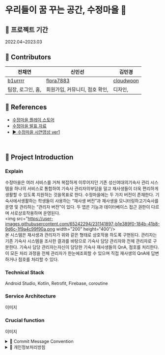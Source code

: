 # 우리들이 꿈 꾸는 공간, 수정마을 🏡
## 📌 프로젝트 기간
2022.04~2023.03
<br>
## 📌 Contributors
|전채연|신민선|김민경|
|------|---|---|
|[b1urrrr](https://github.com/b1urrrr)|[flora7883](https://github.com/flora7883)|[cloudwoon](https://github.com/cloudwoon)|
|팀장, 로그인, 홈, |회원가입, 커뮤니티, 점호 확인, |디자인, |

## 📌 References
- [수정마을 플레이 스토어](https://play.google.com/store/apps/details?id=kr.co.sujungvillage)
- [수정마을 발표 자료](https://github.com/b1urrrr/TheBluePlanet/files/9537863/default.pdf)
- [▶ 수정마을 시연영상 ver1](https://user-images.githubusercontent.com/70993562/189418286-766a0428-2771-4b2f-a503-8f55df8673a2.mp4)

<br>

## 📌 Project Introduction
### Explain
수정마을은 여러 서비스를 거쳐 복잡하게 이루어지던 기존 성신여대의기숙사 관리 시스템을 하나의 서비스로 통합하여 기숙사 관리자의부담을 덜고 재사생들이 더욱 편리하게 생활할 수 있도록 지원하는 것을목표로 한다. 수정마을에는 두 가지 버전이 존재한다. 기숙사에서생활하는 학생들이 사용하는 “재사생 버전”과 재사생을 모니터링하고기숙사를 운영 및 관리하는 “관리자 버전”이 있다. 두 앱은 기능과 데이터베이스 접근 권한이 다르며 서로상호작용하며 운영된다.
<br>
<img src="https://user-images.githubusercontent.com/65242294/231141897-b1e389f0-184b-41b8-9d6c-1f9a4c99f90a.png width="200" height="400"/>
<br>
본 시스템은 재사생과 관리자가 위와 같은 형태로 상호작용 하도록 구현된다. 관리자는 기존 기숙사 시스템을 조사한 결과를 바탕으로 기숙사 담당 관리자와 전체 관리자로 구분한다. 기숙사 담당 관리자는자신이 담당한 기숙사 재사생들의 QnA, 점호를 처리한다. 이 모든 처리 과정을 전체 관리자가 한눈에조회할 수 있으며 직접 재사생의 QnA에 답변하거나 점호를 처리할 수 있다.
### Technical Stack
Android Studio, Kotlin, Retrofit, Firebase, coroutine
### Service Architecture
이미지
### Crucial function
이미지

<details>
<summary>📌 Commit Message Convention </summary>
<div markdown="1">       
- ➕ [ADD] : FEAT 이외의 부수적인 코드, 라이브러리, 파일 추가<br>
- ✅ [MOD] : 코드 수정 및 내부 파일 수정<br>
- ✨ [FEAT] : 새로운 기능 구현<br>
- 🔀 [MERGE] : 다른 브랜치와 MERGE<br>
- 🔨 [FIX] : 버그 및 오류 해결<br>
- 🚑️ [HOTFIX] : issue에서 문의된 급한 버그 및 오류 해결<br>
- ⚰️ [DEL] : 쓸모없는 코드나 파일 삭제<br>
- 📝 [DOCS] : README 등의 문서 개정<br>
- ✏️ [CORRECT] : 문법의 오류나 타입의 변경, 이름 변경 등의 작은 수정<br>
- 🚚 [MOVE] : 프로젝트 내 파일 또는 코드의 이동<br>
- ⏪️ [RENAME] : 파일 이름 변경<br>
- ♻️ [REFACTOR] : 전면 수정<br>

</div>
</details>
<details>
<summary>📌 개인정보처리방침</summary>
<div markdown="1">       

```
< 수정마을 >('https://github.com/SujungVillage/SujungVillage-Use'이하 '수정마을')은(는) 「개인정보 보호법」 제30조에 따라 정보주체의 개인정보를 보호하고 이와 관련한 고충을 신속하고 원활하게 처리할 수 있도록 하기 위하여 다음과 같이 개인정보 처리방침을 수립·공개합니다.

○ 이 개인정보처리방침은 2022년 8월 20부터 적용됩니다.


제1조(개인정보의 처리 목적)

< 수정마을 >('https://github.com/SujungVillage/SujungVillage-Use'이하 '수정마을')은(는) 다음의 목적을 위하여 개인정보를 처리합니다. 처리하고 있는 개인정보는 다음의 목적 이외의 용도로는 이용되지 않으며 이용 목적이 변경되는 경우에는 「개인정보 보호법」 제18조에 따라 별도의 동의를 받는 등 필요한 조치를 이행할 예정입니다.

1. 홈페이지 회원가입 및 관리

회원제 서비스 제공에 따른 본인 식별·인증, 회원자격 유지·관리, 서비스 부정이용 방지 목적으로 개인정보를 처리합니다.


2. 재화 또는 서비스 제공

서비스 제공을 목적으로 개인정보를 처리합니다.


3. 마케팅 및 광고에의 활용

신규 서비스(제품) 개발 및 맞춤 서비스 제공 등을 목적으로 개인정보를 처리합니다.




제2조(개인정보의 처리 및 보유 기간)

① < 수정마을 >은(는) 법령에 따른 개인정보 보유·이용기간 또는 정보주체로부터 개인정보를 수집 시에 동의받은 개인정보 보유·이용기간 내에서 개인정보를 처리·보유합니다.

② 각각의 개인정보 처리 및 보유 기간은 다음과 같습니다.

1.<홈페이지 회원가입 및 관리>
<홈페이지 회원가입 및 관리>와 관련한 개인정보는 수집.이용에 관한 동의일로부터<10년>까지 위 이용목적을 위하여 보유.이용됩니다.
보유근거 : 10년 후 파기
관련법령 : 영구
예외사유 : 10년 후 파기


제3조(처리하는 개인정보의 항목)

① < 수정마을 >은(는) 다음의 개인정보 항목을 처리하고 있습니다.

1< 홈페이지 회원가입 및 관리 >
필수항목 : 비밀번호,전화번호, 로그인ID, 이름, 기숙사, 기숙사 호실
선택항목 : 


제4조(개인정보의 파기절차 및 파기방법)


① < 수정마을 > 은(는) 개인정보 보유기간의 경과, 처리목적 달성 등 개인정보가 불필요하게 되었을 때에는 지체없이 해당 개인정보를 파기합니다.

② 정보주체로부터 동의받은 개인정보 보유기간이 경과하거나 처리목적이 달성되었음에도 불구하고 다른 법령에 따라 개인정보를 계속 보존하여야 하는 경우에는, 해당 개인정보를 별도의 데이터베이스(DB)로 옮기거나 보관장소를 달리하여 보존합니다.
1. 법령 근거 :
2. 보존하는 개인정보 항목 : 계좌정보, 거래날짜

③ 개인정보 파기의 절차 및 방법은 다음과 같습니다.
1. 파기절차
< 수정마을 > 은(는) 파기 사유가 발생한 개인정보를 선정하고, < 수정마을 > 의 개인정보 보호책임자의 승인을 받아 개인정보를 파기합니다.

2. 파기방법

전자적 파일 형태의 정보는 기록을 재생할 수 없는 기술적 방법을 사용합니다



제5조(정보주체와 법정대리인의 권리·의무 및 그 행사방법에 관한 사항)



① 정보주체는 수정마을에 대해 언제든지 개인정보 열람·정정·삭제·처리정지 요구 등의 권리를 행사할 수 있습니다.

② 제1항에 따른 권리 행사는수정마을에 대해 「개인정보 보호법」 시행령 제41조제1항에 따라 서면, 전자우편, 모사전송(FAX) 등을 통하여 하실 수 있으며 수정마을은(는) 이에 대해 지체 없이 조치하겠습니다.

③ 제1항에 따른 권리 행사는 정보주체의 법정대리인이나 위임을 받은 자 등 대리인을 통하여 하실 수 있습니다.이 경우 “개인정보 처리 방법에 관한 고시(제2020-7호)” 별지 제11호 서식에 따른 위임장을 제출하셔야 합니다.

④ 개인정보 열람 및 처리정지 요구는 「개인정보 보호법」 제35조 제4항, 제37조 제2항에 의하여 정보주체의 권리가 제한 될 수 있습니다.

⑤ 개인정보의 정정 및 삭제 요구는 다른 법령에서 그 개인정보가 수집 대상으로 명시되어 있는 경우에는 그 삭제를 요구할 수 없습니다.

⑥ 수정마을은(는) 정보주체 권리에 따른 열람의 요구, 정정·삭제의 요구, 처리정지의 요구 시 열람 등 요구를 한 자가 본인이거나 정당한 대리인인지를 확인합니다.



제6조(개인정보의 안전성 확보조치에 관한 사항)

< 수정마을 >은(는) 개인정보의 안전성 확보를 위해 다음과 같은 조치를 취하고 있습니다.

1. 정기적인 자체 감사 실시
개인정보 취급 관련 안정성 확보를 위해 정기적(분기 1회)으로 자체 감사를 실시하고 있습니다.

2. 개인정보에 대한 접근 제한
개인정보를 처리하는 데이터베이스시스템에 대한 접근권한의 부여,변경,말소를 통하여 개인정보에 대한 접근통제를 위하여 필요한 조치를 하고 있으며 침입차단시스템을 이용하여 외부로부터의 무단 접근을 통제하고 있습니다.

3. 문서보안을 위한 잠금장치 사용
개인정보가 포함된 서류, 보조저장매체 등을 잠금장치가 있는 안전한 장소에 보관하고 있습니다.




제7조(개인정보를 자동으로 수집하는 장치의 설치·운영 및 그 거부에 관한 사항)



① 수정마을 은(는) 이용자에게 개별적인 맞춤서비스를 제공하기 위해 이용정보를 저장하고 수시로 불러오는 ‘쿠키(cookie)’를 사용합니다.
② 쿠키는 웹사이트를 운영하는데 이용되는 서버(http)가 이용자의 컴퓨터 브라우저에게 보내는 소량의 정보이며 이용자들의 PC 컴퓨터내의 하드디스크에 저장되기도 합니다.
가. 쿠키의 사용 목적 : 이용자가 방문한 각 서비스와 웹 사이트들에 대한 방문 및 이용형태, 인기 검색어, 보안접속 여부, 등을 파악하여 이용자에게 최적화된 정보 제공을 위해 사용됩니다.
나. 쿠키의 설치•운영 및 거부 : 웹브라우저 상단의 도구>인터넷 옵션>개인정보 메뉴의 옵션 설정을 통해 쿠키 저장을 거부 할 수 있습니다.
다. 쿠키 저장을 거부할 경우 맞춤형 서비스 이용에 어려움이 발생할 수 있습니다.

제8조 (개인정보 보호책임자에 관한 사항)

① 수정마을 은(는) 개인정보 처리에 관한 업무를 총괄해서 책임지고, 개인정보 처리와 관련한 정보주체의 불만처리 및 피해구제 등을 위하여 아래와 같이 개인정보 보호책임자를 지정하고 있습니다.

▶ 개인정보 보호책임자
성명 :김민경
직책 :팀원
직급 :팀원
연락처 :010-6632-8006, kimw8n@gmail.com,
※ 개인정보 보호 담당부서로 연결됩니다.

▶ 개인정보 보호 담당부서
부서명 :
담당자 :
연락처 :, ,
② 정보주체께서는 수정마을 의 서비스(또는 사업)을 이용하시면서 발생한 모든 개인정보 보호 관련 문의, 불만처리, 피해구제 등에 관한 사항을 개인정보 보호책임자 및 담당부서로 문의하실 수 있습니다. 수정마을 은(는) 정보주체의 문의에 대해 지체 없이 답변 및 처리해드릴 것입니다.

제9조(개인정보의 열람청구를 접수·처리하는 부서)
정보주체는 ｢개인정보 보호법｣ 제35조에 따른 개인정보의 열람 청구를 아래의 부서에 할 수 있습니다.
< 수정마을 >은(는) 정보주체의 개인정보 열람청구가 신속하게 처리되도록 노력하겠습니다.

▶ 개인정보 열람청구 접수·처리 부서
부서명 :
담당자 :
연락처 : , ,


제10조(정보주체의 권익침해에 대한 구제방법)



정보주체는 개인정보침해로 인한 구제를 받기 위하여 개인정보분쟁조정위원회, 한국인터넷진흥원 개인정보침해신고센터 등에 분쟁해결이나 상담 등을 신청할 수 있습니다. 이 밖에 기타 개인정보침해의 신고, 상담에 대하여는 아래의 기관에 문의하시기 바랍니다.

1. 개인정보분쟁조정위원회 : (국번없이) 1833-6972 (www.kopico.go.kr)
2. 개인정보침해신고센터 : (국번없이) 118 (privacy.kisa.or.kr)
3. 대검찰청 : (국번없이) 1301 (www.spo.go.kr)
4. 경찰청 : (국번없이) 182 (ecrm.cyber.go.kr)

「개인정보보호법」제35조(개인정보의 열람), 제36조(개인정보의 정정·삭제), 제37조(개인정보의 처리정지 등)의 규정에 의한 요구에 대 하여 공공기관의 장이 행한 처분 또는 부작위로 인하여 권리 또는 이익의 침해를 받은 자는 행정심판법이 정하는 바에 따라 행정심판을 청구할 수 있습니다.

※ 행정심판에 대해 자세한 사항은 중앙행정심판위원회(www.simpan.go.kr) 홈페이지를 참고하시기 바랍니다.

제11조(개인정보 처리방침 변경)


① 이 개인정보처리방침은 2022년 8월 20부터 적용됩니다.

② 이전의 개인정보 처리방침은 아래에서 확인하실 수 있습니다.

예시 ) - 20XX. X. X ~ 20XX. X. X 적용 (클릭)

예시 ) - 20XX. X. X ~ 20XX. X. X 적용 (클릭)

예시 ) - 20XX. X. X ~ 20XX. X. X 적용 (클릭)
```

</div>
</details>

